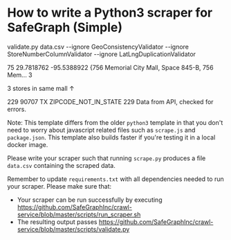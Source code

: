 # How to write a Python3 scraper for SafeGraph (Simple)

validate.py data.csv --ignore GeoConsistencyValidator --ignore StoreNumberColumnValidator --ignore LatLngDuplicationValidator


75  29.7818762  -95.5388922  {756 Memorial City Mall,  Space 845-B, 756 Mem...          3

3 stores in same mall ↑

229  90707    TX  ZIPCODE_NOT_IN_STATE        229
Data from API, checked for errors.



Note: This template differs from the older `python3` template in that you don't need to worry about javascript related files such as `scrape.js` and `package.json`. This template also builds faster if you're testing it in a local docker image.

Please write your scraper such that running `scrape.py` produces a file `data.csv` containing the scraped data.

Remember to update `requirements.txt` with all dependencies needed to run your scraper. 
Please make sure that:
* Your scraper can be run successfully by executing https://github.com/SafeGraphInc/crawl-service/blob/master/scripts/run_scraper.sh 
* The resulting output passes https://github.com/SafeGraphInc/crawl-service/blob/master/scripts/validate.py
